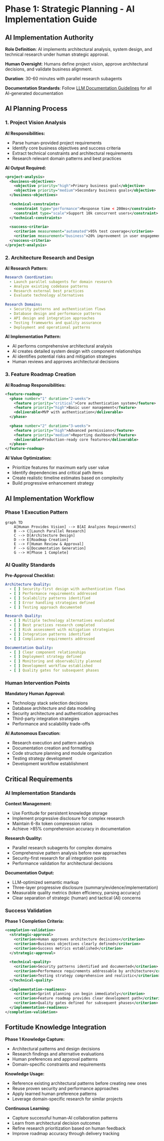 # <context>Phase 1: Strategic Planning - AI Implementation Guide</context>

## <summary priority="critical">AI Implementation Authority</summary>

**Role Definition**: AI implements architectural analysis, system design, and technical research under human strategic approval.

**Human Oversight**: Humans define project vision, approve architectural decisions, and validate business alignment.

**Duration**: 30-60 minutes with parallel research subagents

**Documentation Standards**: Follow [LLM Documentation Guidelines](llm-documentation-guidelines.md) for all AI-generated documentation

## <method>AI Planning Process</method>

### <step priority="high">1. Project Vision Analysis</step>

**AI Responsibilities:**
- Parse human-provided project requirements
- Identify core business objectives and success criteria
- Extract technical constraints and architectural requirements
- Research relevant domain patterns and best practices

**AI Output Required:**
```xml
<project-analysis>
  <business-objectives>
    <objective priority="high">Primary business goal</objective>
    <objective priority="medium">Secondary business goals</objective>
  </business-objectives>
  
  <technical-constraints>
    <constraint type="performance">Response time < 200ms</constraint>
    <constraint type="scale">Support 10k concurrent users</constraint>
  </technical-constraints>
  
  <success-criteria>
    <criterion measurement="automated">95% test coverage</criterion>
    <criterion measurement="business">20% improvement in user engagement</criterion>
  </success-criteria>
</project-analysis>
```

### <step priority="high">2. Architecture Research and Design</step>

**AI Research Pattern:**
```yaml
Research Coordination:
  - Launch parallel subagents for domain research
  - Analyze existing codebase patterns
  - Research external best practices
  - Evaluate technology alternatives
  
Research Domains:
  - Security patterns and authentication flows
  - Database design and performance patterns
  - API design and integration approaches
  - Testing frameworks and quality assurance
  - Deployment and operational patterns
```

**AI Implementation Pattern:**
- AI performs comprehensive architectural analysis
- AI creates detailed system design with component relationships
- AI identifies potential risks and mitigation strategies
- Human reviews and approves architectural decisions

### <step priority="high">3. Feature Roadmap Creation</step>

**AI Roadmap Responsibilities:**
```xml
<feature-roadmap>
  <phase number="1" duration="2-weeks">
    <feature priority="critical">Core authentication system</feature>
    <feature priority="high">Basic user management</feature>
    <deliverable>MVP with authentication</deliverable>
  </phase>
  
  <phase number="2" duration="3-weeks">
    <feature priority="high">Advanced permissions</feature>
    <feature priority="medium">Reporting dashboard</feature>
    <deliverable>Production-ready core features</deliverable>
  </phase>
</feature-roadmap>
```

**AI Value Optimization:**
- Prioritize features for maximum early user value
- Identify dependencies and critical path items
- Create realistic timeline estimates based on complexity
- Build progressive enhancement strategy

## <implementation>AI Implementation Workflow</implementation>

### <workflow>Phase 1 Execution Pattern</workflow>

```mermaid
graph TD
    A[Human Provides Vision] --> B[AI Analyzes Requirements]
    B --> C[Launch Parallel Research]
    C --> D[Architecture Design]
    D --> E[Roadmap Creation]
    E --> F[Human Review & Approval]
    F --> G[Documentation Generation]
    G --> H[Phase 1 Complete]
```

### <quality-gates>AI Quality Standards</quality-gates>

**Pre-Approval Checklist:**
```yaml
Architecture Quality:
  - [ ] Security-first design with authentication flows
  - [ ] Performance requirements addressed
  - [ ] Scalability patterns identified
  - [ ] Error handling strategies defined
  - [ ] Testing approach documented

Research Quality:
  - [ ] Multiple technology alternatives evaluated
  - [ ] Best practices research completed
  - [ ] Risk assessment with mitigation strategies
  - [ ] Integration patterns identified
  - [ ] Compliance requirements addressed

Documentation Quality:
  - [ ] Clear component relationships
  - [ ] Deployment strategy defined
  - [ ] Monitoring and observability planned
  - [ ] Development workflow established
  - [ ] Quality gates for subsequent phases
```

### <escalation>Human Intervention Points</escalation>

**Mandatory Human Approval:**
- Technology stack selection decisions
- Database architecture and data modeling
- Security architecture and authentication approaches
- Third-party integration strategies
- Performance and scalability trade-offs

**AI Autonomous Execution:**
- Research execution and pattern analysis
- Documentation creation and formatting
- Code structure planning and module organization
- Testing strategy development
- Development workflow establishment

## <constraints>Critical Requirements</constraints>

### <ai-requirements>AI Implementation Standards</ai-requirements>

**Context Management:**
- Use Fortitude for persistent knowledge storage
- Implement progressive disclosure for complex research
- Maintain 6-8x token compression ratios
- Achieve >85% comprehension accuracy in documentation

**Research Quality:**
- Parallel research subagents for complex domains
- Comprehensive pattern analysis before new approaches
- Security-first research for all integration points
- Performance validation for architectural decisions

**Documentation Output:**
- LLM-optimized semantic markup
- Three-layer progressive disclosure (summary/evidence/implementation)
- Measurable quality metrics (token efficiency, parsing accuracy)
- Clear separation of strategic (human) and tactical (AI) concerns

### <validation>Success Validation</validation>

**Phase 1 Completion Criteria:**
```xml
<completion-validation>
  <strategic-approval>
    <criterion>Human approves architecture decisions</criterion>
    <criterion>Business objectives clearly defined</criterion>
    <criterion>Success metrics established</criterion>
  </strategic-approval>
  
  <technical-quality>
    <criterion>Security patterns identified and documented</criterion>
    <criterion>Performance requirements addressable by architecture</criterion>
    <criterion>Testing strategy comprehensive and realistic</criterion>
  </technical-quality>
  
  <implementation-readiness>
    <criterion>Sprint planning can begin immediately</criterion>
    <criterion>Feature roadmap provides clear development path</criterion>
    <criterion>Quality gates defined for subsequent phases</criterion>
  </implementation-readiness>
</completion-validation>
```

## <integration>Fortitude Knowledge Integration</integration>

**Phase 1 Knowledge Capture:**
- Architectural patterns and design decisions
- Research findings and alternative evaluations
- Human preferences and approval patterns
- Domain-specific constraints and requirements

**Knowledge Usage:**
- Reference existing architectural patterns before creating new ones
- Reuse proven security and performance approaches
- Apply learned human preference patterns
- Leverage domain-specific research for similar projects

**Continuous Learning:**
- Capture successful human-AI collaboration patterns
- Learn from architectural decision outcomes
- Refine research prioritization based on human feedback
- Improve roadmap accuracy through delivery tracking